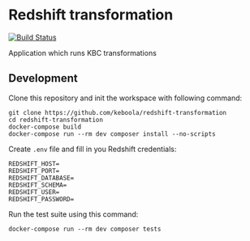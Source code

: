 # Redshift transformation

[![Build Status](https://travis-ci.com/keboola/redshift-transformation.svg?branch=master)](https://travis-ci.com/keboola/snowflake-transformation)

Application which runs KBC transformations

## Development
 
Clone this repository and init the workspace with following command:

```
git clone https://github.com/keboola/redshift-transformation
cd redshift-transformation
docker-compose build
docker-compose run --rm dev composer install --no-scripts
```

Create `.env` file and fill in you Redshift credentials:
```
REDSHIFT_HOST=
REDSHIFT_PORT=
REDSHIFT_DATABASE=
REDSHIFT_SCHEMA=
REDSHIFT_USER=
REDSHIFT_PASSWORD=
```

Run the test suite using this command:

```
docker-compose run --rm dev composer tests
```
